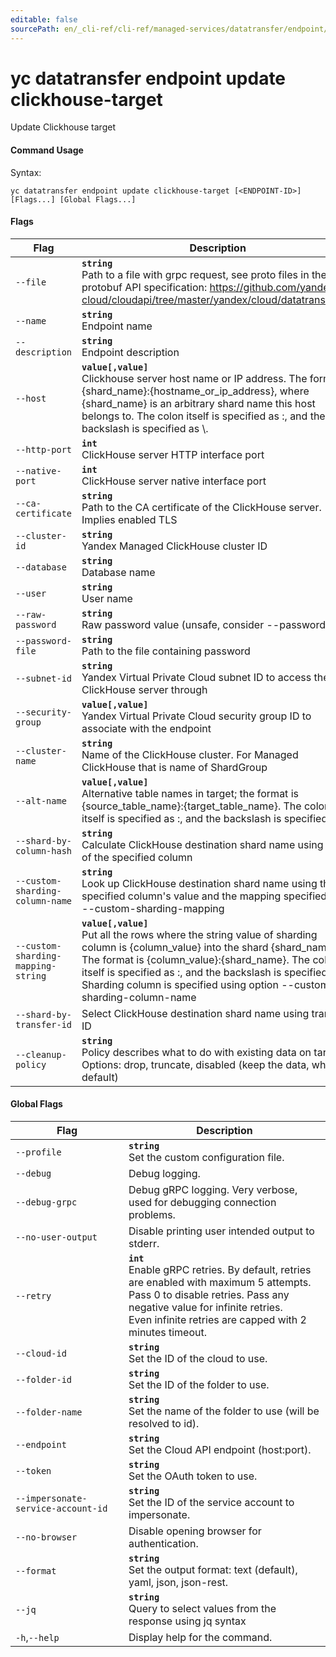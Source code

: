 ```yaml
---
editable: false
sourcePath: en/_cli-ref/cli-ref/managed-services/datatransfer/endpoint/update/clickhouse-target.md
---
```


# yc datatransfer endpoint update clickhouse-target

Update Clickhouse target

#### Command Usage

Syntax: 

`yc datatransfer endpoint update clickhouse-target [<ENDPOINT-ID>] [Flags...] [Global Flags...]`

#### Flags

| Flag | Description |
|----|----|
|`--file`|<b>`string`</b><br/>Path to a file with grpc request, see proto files in the protobuf API specification: https://github.com/yandex-cloud/cloudapi/tree/master/yandex/cloud/datatransfer/v1|
|`--name`|<b>`string`</b><br/>Endpoint name|
|`--description`|<b>`string`</b><br/>Endpoint description|
|`--host`|<b>`value[,value]`</b><br/>Clickhouse server host name or IP address. The format is {shard_name}:{hostname_or_ip_address}, where {shard_name} is an arbitrary shard name this host belongs to. The colon itself is specified as \:, and the backslash is specified as \\.|
|`--http-port`|<b>`int`</b><br/>ClickHouse server HTTP interface port|
|`--native-port`|<b>`int`</b><br/>ClickHouse server native interface port|
|`--ca-certificate`|<b>`string`</b><br/>Path to the CA certificate of the ClickHouse server. Implies enabled TLS|
|`--cluster-id`|<b>`string`</b><br/>Yandex Managed ClickHouse cluster ID|
|`--database`|<b>`string`</b><br/>Database name|
|`--user`|<b>`string`</b><br/>User name|
|`--raw-password`|<b>`string`</b><br/>Raw password value (unsafe, consider --password-file)|
|`--password-file`|<b>`string`</b><br/>Path to the file containing password|
|`--subnet-id`|<b>`string`</b><br/>Yandex Virtual Private Cloud subnet ID to access the ClickHouse server through|
|`--security-group`|<b>`value[,value]`</b><br/>Yandex Virtual Private Cloud security group ID to associate with the endpoint|
|`--cluster-name`|<b>`string`</b><br/>Name of the ClickHouse cluster. For Managed ClickHouse that is name of ShardGroup|
|`--alt-name`|<b>`value[,value]`</b><br/>Alternative table names in target; the format is {source_table_name}:{target_table_name}. The colon itself is specified as \:, and the backslash is specified as \\|
|`--shard-by-column-hash`|<b>`string`</b><br/>Calculate ClickHouse destination shard name using hash of the specified column|
|`--custom-sharding-column-name`|<b>`string`</b><br/>Look up ClickHouse destination shard name using the specified column's value and the mapping specified with --custom-sharding-mapping|
|`--custom-sharding-mapping-string`|<b>`value[,value]`</b><br/>Put all the rows where the string value of sharding column is {column_value} into the shard {shard_name}. The format is {column_value}:{shard_name}. The colon itself is specified as \:, and the backslash is specified as \\. Sharding column is specified using option --custom-sharding-column-name|
|`--shard-by-transfer-id`|Select ClickHouse destination shard name using transfer ID|
|`--cleanup-policy`|<b>`string`</b><br/>Policy describes what to do with existing data on target. Options: drop, truncate, disabled (keep the data, which is default)|

#### Global Flags

| Flag | Description |
|----|----|
|`--profile`|<b>`string`</b><br/>Set the custom configuration file.|
|`--debug`|Debug logging.|
|`--debug-grpc`|Debug gRPC logging. Very verbose, used for debugging connection problems.|
|`--no-user-output`|Disable printing user intended output to stderr.|
|`--retry`|<b>`int`</b><br/>Enable gRPC retries. By default, retries are enabled with maximum 5 attempts.<br/>Pass 0 to disable retries. Pass any negative value for infinite retries.<br/>Even infinite retries are capped with 2 minutes timeout.|
|`--cloud-id`|<b>`string`</b><br/>Set the ID of the cloud to use.|
|`--folder-id`|<b>`string`</b><br/>Set the ID of the folder to use.|
|`--folder-name`|<b>`string`</b><br/>Set the name of the folder to use (will be resolved to id).|
|`--endpoint`|<b>`string`</b><br/>Set the Cloud API endpoint (host:port).|
|`--token`|<b>`string`</b><br/>Set the OAuth token to use.|
|`--impersonate-service-account-id`|<b>`string`</b><br/>Set the ID of the service account to impersonate.|
|`--no-browser`|Disable opening browser for authentication.|
|`--format`|<b>`string`</b><br/>Set the output format: text (default), yaml, json, json-rest.|
|`--jq`|<b>`string`</b><br/>Query to select values from the response using jq syntax|
|`-h`,`--help`|Display help for the command.|

